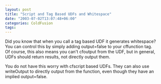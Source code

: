 ```yaml
---
layout: post
title: "Script and Tag Based UDFs and Whitespace"
date: "2003-07-02T13:07:48+06:00"
categories: ColdFusion 
tags: 
---
```


Did you know that when you call a tag based UDF it generates whitespace? You can control this by simply adding output=false to your cffunction tag. Of course, this also means you can't cfoutput from the UDF, but in general, UDFs should return results, not directly output them.

You do not have this worry with cfscript based UDFs. They can also use writeOutput to directly output from the function, even though they have an implied output=false.